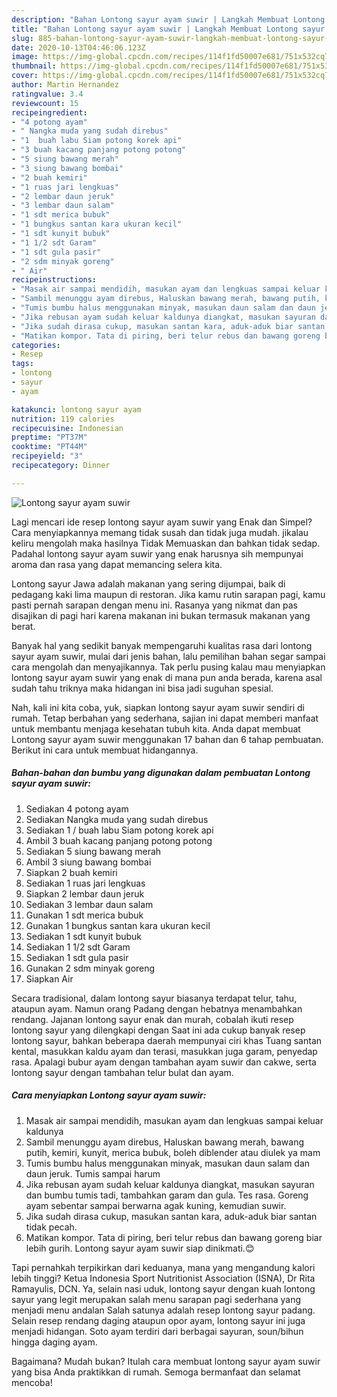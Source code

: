```yaml
---
description: "Bahan Lontong sayur ayam suwir | Langkah Membuat Lontong sayur ayam suwir Yang Enak Dan Lezat"
title: "Bahan Lontong sayur ayam suwir | Langkah Membuat Lontong sayur ayam suwir Yang Enak Dan Lezat"
slug: 885-bahan-lontong-sayur-ayam-suwir-langkah-membuat-lontong-sayur-ayam-suwir-yang-enak-dan-lezat
date: 2020-10-13T04:46:06.123Z
image: https://img-global.cpcdn.com/recipes/114f1fd50007e681/751x532cq70/lontong-sayur-ayam-suwir-foto-resep-utama.jpg
thumbnail: https://img-global.cpcdn.com/recipes/114f1fd50007e681/751x532cq70/lontong-sayur-ayam-suwir-foto-resep-utama.jpg
cover: https://img-global.cpcdn.com/recipes/114f1fd50007e681/751x532cq70/lontong-sayur-ayam-suwir-foto-resep-utama.jpg
author: Martin Hernandez
ratingvalue: 3.4
reviewcount: 15
recipeingredient:
- "4 potong ayam"
- " Nangka muda yang sudah direbus"
- "1  buah labu Siam potong korek api"
- "3 buah kacang panjang potong potong"
- "5 siung bawang merah"
- "3 siung bawang bombai"
- "2 buah kemiri"
- "1 ruas jari lengkuas"
- "2 lembar daun jeruk"
- "3 lembar daun salam"
- "1 sdt merica bubuk"
- "1 bungkus santan kara ukuran kecil"
- "1 sdt kunyit bubuk"
- "1 1/2 sdt Garam"
- "1 sdt gula pasir"
- "2 sdm minyak goreng"
- " Air"
recipeinstructions:
- "Masak air sampai mendidih, masukan ayam dan lengkuas sampai keluar kaldunya"
- "Sambil menunggu ayam direbus, Haluskan bawang merah, bawang putih, kemiri, kunyit, merica bubuk, boleh diblender atau diulek ya mam"
- "Tumis bumbu halus menggunakan minyak, masukan daun salam dan daun jeruk. Tumis sampai harum"
- "Jika rebusan ayam sudah keluar kaldunya diangkat, masukan sayuran dan bumbu tumis tadi, tambahkan garam dan gula. Tes rasa. Goreng ayam sebentar sampai berwarna agak kuning, kemudian suwir."
- "Jika sudah dirasa cukup, masukan santan kara, aduk-aduk biar santan tidak pecah."
- "Matikan kompor. Tata di piring, beri telur rebus dan bawang goreng biar lebih gurih. Lontong sayur ayam suwir siap dinikmati.😊"
categories:
- Resep
tags:
- lontong
- sayur
- ayam

katakunci: lontong sayur ayam 
nutrition: 119 calories
recipecuisine: Indonesian
preptime: "PT37M"
cooktime: "PT44M"
recipeyield: "3"
recipecategory: Dinner

---
```



![Lontong sayur ayam suwir](https://img-global.cpcdn.com/recipes/114f1fd50007e681/751x532cq70/lontong-sayur-ayam-suwir-foto-resep-utama.jpg)

Lagi mencari ide resep lontong sayur ayam suwir yang Enak dan Simpel? Cara menyiapkannya memang tidak susah dan tidak juga mudah. jikalau keliru mengolah maka hasilnya Tidak Memuaskan dan bahkan tidak sedap. Padahal lontong sayur ayam suwir yang enak harusnya sih mempunyai aroma dan rasa yang dapat memancing selera kita.

Lontong sayur Jawa adalah makanan yang sering dijumpai, baik di pedagang kaki lima maupun di restoran. Jika kamu rutin sarapan pagi, kamu pasti pernah sarapan dengan menu ini. Rasanya yang nikmat dan pas disajikan di pagi hari karena makanan ini bukan termasuk makanan yang berat.

Banyak hal yang sedikit banyak mempengaruhi kualitas rasa dari lontong sayur ayam suwir, mulai dari jenis bahan, lalu pemilihan bahan segar sampai cara mengolah dan menyajikannya. Tak perlu pusing kalau mau menyiapkan lontong sayur ayam suwir yang enak di mana pun anda berada, karena asal sudah tahu triknya maka hidangan ini bisa jadi suguhan spesial.


Nah, kali ini kita coba, yuk, siapkan lontong sayur ayam suwir sendiri di rumah. Tetap berbahan yang sederhana, sajian ini dapat memberi manfaat untuk membantu menjaga kesehatan tubuh kita. Anda dapat membuat Lontong sayur ayam suwir menggunakan 17 bahan dan 6 tahap pembuatan. Berikut ini cara untuk membuat hidangannya.

<!--inarticleads1-->

##### Bahan-bahan dan bumbu yang digunakan dalam pembuatan Lontong sayur ayam suwir:

1. Sediakan 4 potong ayam
1. Sediakan  Nangka muda yang sudah direbus
1. Sediakan 1 / buah labu Siam potong korek api
1. Ambil 3 buah kacang panjang potong potong
1. Sediakan 5 siung bawang merah
1. Ambil 3 siung bawang bombai
1. Siapkan 2 buah kemiri
1. Sediakan 1 ruas jari lengkuas
1. Siapkan 2 lembar daun jeruk
1. Sediakan 3 lembar daun salam
1. Gunakan 1 sdt merica bubuk
1. Gunakan 1 bungkus santan kara ukuran kecil
1. Sediakan 1 sdt kunyit bubuk
1. Sediakan 1 1/2 sdt Garam
1. Sediakan 1 sdt gula pasir
1. Gunakan 2 sdm minyak goreng
1. Siapkan  Air


Secara tradisional, dalam lontong sayur biasanya terdapat telur, tahu, ataupun ayam. Namun orang Padang dengan hebatnya menambahkan rendang. Jajanan lontong sayur enak dan murah, cobalah ikuti resep lontong sayur yang dilengkapi dengan Saat ini ada cukup banyak resep lontong sayur, bahkan beberapa daerah mempunyai ciri khas Tuang santan kental, masukkan kaldu ayam dan terasi, masukkan juga garam, penyedap rasa. Apalagi bubur ayam dengan tambahan ayam suwir dan cakwe, serta lontong sayur dengan tambahan telur bulat dan ayam. 

<!--inarticleads2-->

##### Cara menyiapkan Lontong sayur ayam suwir:

1. Masak air sampai mendidih, masukan ayam dan lengkuas sampai keluar kaldunya
1. Sambil menunggu ayam direbus, Haluskan bawang merah, bawang putih, kemiri, kunyit, merica bubuk, boleh diblender atau diulek ya mam
1. Tumis bumbu halus menggunakan minyak, masukan daun salam dan daun jeruk. Tumis sampai harum
1. Jika rebusan ayam sudah keluar kaldunya diangkat, masukan sayuran dan bumbu tumis tadi, tambahkan garam dan gula. Tes rasa. Goreng ayam sebentar sampai berwarna agak kuning, kemudian suwir.
1. Jika sudah dirasa cukup, masukan santan kara, aduk-aduk biar santan tidak pecah.
1. Matikan kompor. Tata di piring, beri telur rebus dan bawang goreng biar lebih gurih. Lontong sayur ayam suwir siap dinikmati.😊


Tapi pernahkah terpikirkan dari keduanya, mana yang mengandung kalori lebih tinggi? Ketua Indonesia Sport Nutritionist Association (ISNA), Dr Rita Ramayulis, DCN. Ya, selain nasi uduk, lontong sayur dengan kuah lontong sayur yang legit merupakan salah menu sarapan pagi sederhana yang menjadi menu andalan Salah satunya adalah resep lontong sayur padang. Selain resep rendang daging ataupun opor ayam, lontong sayur ini juga menjadi hidangan. Soto ayam terdiri dari berbagai sayuran, soun/bihun hingga daging ayam. 

Bagaimana? Mudah bukan? Itulah cara membuat lontong sayur ayam suwir yang bisa Anda praktikkan di rumah. Semoga bermanfaat dan selamat mencoba!
